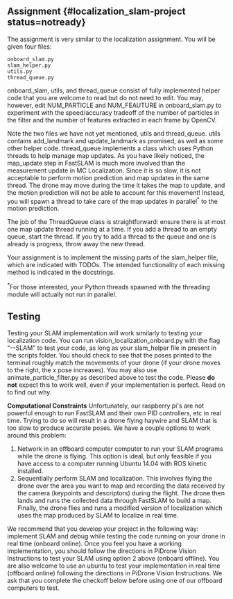 ﻿## Assignment {#localization_slam-project status=notready}﻿
The assignment is very similar to the localization assignment. You will be given four files:

    onboard_slam.py
    slam_helper.py
    utils.py
    thread_queue.py

onboard_slam, utils, and thread_queue consist of fully implemented helper code that you are welcome to read but do not need to edit. You may, however, edit NUM_PARTICLE and NUM_FEAUTURE in onboard_slam.py to experiment with the speed/accuracy tradeoff of the number of particles in the filter and the number of features extracted in each frame by OpenCV.

Note the two files we have not yet mentioned, utils and thread_queue. utils contains add_landmark and update_landmark as promised, as well as some other helper code. thread_queue implements a class which uses Python threads to help manage map updates. As you have likely noticed, the map_update step in FastSLAM is much more involved than the measurement update in MC Localization. Since it is so slow, it is not acceptable to perform motion prediction and map updates in the same thread. The drone may move during the time it takes the map to update, and the motion prediction will not be able to account for this movement! Instead, you will spawn a thread to take care of the map updates in parallel<sup>*</sup> to the motion prediction.

The job of the ThreadQueue class is straightforward: ensure there is at most one map update thread running at a time. If you add a thread to an empty queue, start the thread. If you try to add a thread to the queue and one is already is progress, throw away the new thread.

Your assignment is to implement the missing parts of the slam_helper file, which are indicated with TODOs. The intended functionality of each missing method is indicated in the docstrings.

<sup>*</sup>For those interested, your Python threads spawned with the threading module will actually not run in parallel.

## Testing
Testing your SLAM implementation will work similarly to testing your localization code. You can run vision_localization_onboard.py with the flag "--SLAM" to test your code, as long as your slam_helper file in present in the scripts folder. You should check to see that the poses printed to the terminal roughly match the movements of your drone (if your drone moves to the right, the x pose increases). You may also use animate_particle_filter.py as described above to test the code. Please **do not** expect this to work well, even if your implementation is perfect. Read on  to find out why.

**Computational Constraints**
Unfortunately, our raspberry pi's are not powerful enough to run FastSLAM and their own PID controllers, etc in real time. Trying to do so will result in a drone flying haywire and SLAM that is too slow to produce accurate poses. We have a couple options to work around this problem:

 1. Network in an offboard computer computer to run your SLAM programs while the drone is flying. This option is ideal, but only feasible if you have access to a computer running Ubuntu 14.04 with ROS kinetic installed.
 2. Sequentially perform SLAM and localization. This involves flying the drone over the area you want to map and recording the data received by the camera (keypoints and descriptors) during the flight. The drone then lands and runs the collected data through FastSLAM to build a map. Finally, the drone flies and runs a modified version of localization which uses the map produced by SLAM to localize in real time.

We recommend that you develop your project in the following way: implement SLAM and debug while testing the code running on your drone in real time (onboard online). Once you feel you have a working implementation, you should follow the directions in PiDrone Vision Instructions to test your SLAM using option 2 above (onboard offline). You are also welcome to use an ubuntu to test your implementation in real time (offboard online) following the directions in PiDrone Vision Instructions. We ask that you complete the checkoff below before using one of our offboard computers to test.
